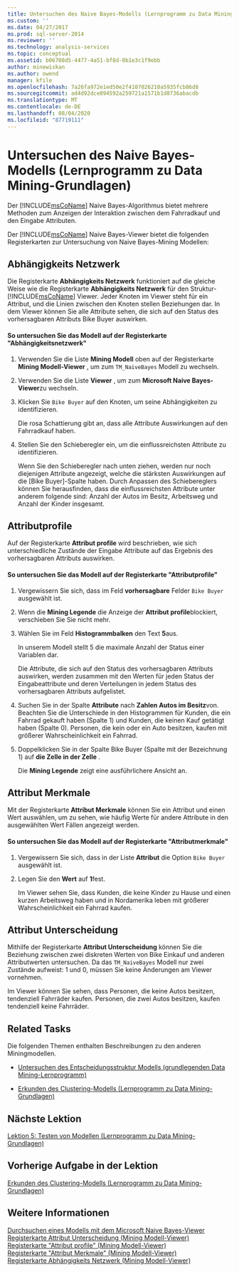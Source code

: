 ```yaml
---
title: Untersuchen des Naive Bayes-Modells (Lernprogramm zu Data Mining-Grundlagen) | Microsoft-Dokumentation
ms.custom: ''
ms.date: 04/27/2017
ms.prod: sql-server-2014
ms.reviewer: ''
ms.technology: analysis-services
ms.topic: conceptual
ms.assetid: b06708d5-4477-4a51-bf8d-0b1e3c1f9ebb
author: minewiskan
ms.author: owend
manager: kfile
ms.openlocfilehash: 7a26fa972e1ed50e2f4107026210a5935fcb86d8
ms.sourcegitcommit: ad4d92dce894592a259721a1571b1d8736abacdb
ms.translationtype: MT
ms.contentlocale: de-DE
ms.lasthandoff: 08/04/2020
ms.locfileid: "87719111"
---
```

# <a name="exploring-the-naive-bayes-model-basic-data-mining-tutorial"></a>Untersuchen des Naive Bayes-Modells (Lernprogramm zu Data Mining-Grundlagen)
  Der [!INCLUDE[msCoName](../includes/msconame-md.md)] Naive Bayes-Algorithmus bietet mehrere Methoden zum Anzeigen der Interaktion zwischen dem Fahrradkauf und den Eingabe Attributen.  
  
 Der [!INCLUDE[msCoName](../includes/msconame-md.md)] Naive Bayes-Viewer bietet die folgenden Registerkarten zur Untersuchung von Naive Bayes-Mining Modellen:  
  
 
  
##  <a name="dependency-network"></a><a name="DependencyNetwork"></a>Abhängigkeits Netzwerk  
 Die Registerkarte **Abhängigkeits Netzwerk** funktioniert auf die gleiche Weise wie die Registerkarte **Abhängigkeits Netzwerk** für den Struktur- [!INCLUDE[msCoName](../includes/msconame-md.md)] Viewer. Jeder Knoten im Viewer steht für ein Attribut, und die Linien zwischen den Knoten stellen Beziehungen dar. In dem Viewer können Sie alle Attribute sehen, die sich auf den Status des vorhersagbaren Attributs Bike Buyer auswirken.  
  
#### <a name="to-explore-the-model-in-the-dependency-network-tab"></a>So untersuchen Sie das Modell auf der Registerkarte "Abhängigkeitsnetzwerk"  
  
1.  Verwenden Sie die Liste **Mining Modell** oben auf der Registerkarte **Mining Modell-Viewer** , um zum `TM_NaiveBayes` Modell zu wechseln.  
  
2.  Verwenden Sie die Liste **Viewer** , um zum **Microsoft Naive Bayes-Viewer**zu wechseln.  
  
3.  Klicken Sie `Bike Buyer` auf den Knoten, um seine Abhängigkeiten zu identifizieren.  
  
     Die rosa Schattierung gibt an, dass alle Attribute Auswirkungen auf den Fahrradkauf haben.  
  
4.  Stellen Sie den Schieberegler ein, um die einflussreichsten Attribute zu identifizieren.  
  
     Wenn Sie den Schieberegler nach unten ziehen, werden nur noch diejenigen Attribute angezeigt, welche die stärksten Auswirkungen auf die [Bike Buyer]-Spalte haben. Durch Anpassen des Schiebereglers können Sie herausfinden, dass die einflussreichsten Attribute unter anderem folgende sind: Anzahl der Autos im Besitz, Arbeitsweg und Anzahl der Kinder insgesamt.  
 
  
##  <a name="attribute-profiles"></a><a name="AttributeProfiles"></a> Attributprofile  
 Auf der Registerkarte **Attribut profile** wird beschrieben, wie sich unterschiedliche Zustände der Eingabe Attribute auf das Ergebnis des vorhersagbaren Attributs auswirken.  
  
#### <a name="to-explore-the-model-in-the-attribute-profiles-tab"></a>So untersuchen Sie das Modell auf der Registerkarte "Attributprofile"  
  
1.  Vergewissern Sie sich, dass im Feld **vorhersagbare** Felder `Bike Buyer` ausgewählt ist.  
  
2.  Wenn die **Mining Legende** die Anzeige der **Attribut profile**blockiert, verschieben Sie Sie nicht mehr.  
  
3.  Wählen Sie im Feld **Histogrammbalken** den Text **5**aus.  
  
     In unserem Modell stellt 5 die maximale Anzahl der Status einer Variablen dar.  
  
     Die Attribute, die sich auf den Status des vorhersagbaren Attributs auswirken, werden zusammen mit den Werten für jeden Status der Eingabeattribute und deren Verteilungen in jedem Status des vorhersagbaren Attributs aufgelistet.  
  
4.  Suchen Sie in der Spalte **Attribute** nach **Zahlen Autos im Besitz**von.  Beachten Sie die Unterschiede in den Histogrammen für Kunden, die ein Fahrrad gekauft haben (Spalte 1) und Kunden, die keinen Kauf getätigt haben (Spalte 0). Personen, die kein oder ein Auto besitzen, kaufen mit größerer Wahrscheinlichkeit ein Fahrrad.  
  
5.  Doppelklicken Sie in der Spalte Bike Buyer (Spalte mit der Bezeichnung 1) auf **die Zelle in der Zelle** .  
  
     Die **Mining Legende** zeigt eine ausführlichere Ansicht an.  
  
  
##  <a name="attribute-characteristics"></a><a name="AttributeCharacteristics"></a>Attribut Merkmale  
 Mit der Registerkarte **Attribut Merkmale** können Sie ein Attribut und einen Wert auswählen, um zu sehen, wie häufig Werte für andere Attribute in den ausgewählten Wert Fällen angezeigt werden.  
  
#### <a name="to-explore-the-model-in-the-attribute-characteristics-tab"></a>So untersuchen Sie das Modell auf der Registerkarte "Attributmerkmale"  
  
1.  Vergewissern Sie sich, dass in der Liste **Attribut** die Option `Bike Buyer` ausgewählt ist.  
  
2.  Legen Sie den **Wert** auf **1**fest.  
  
     Im Viewer sehen Sie, dass Kunden, die keine Kinder zu Hause und einen kurzen Arbeitsweg haben und in Nordamerika leben mit größerer Wahrscheinlichkeit ein Fahrrad kaufen.  
  
  
##  <a name="attribute-discrimination"></a><a name="AttributeDiscrimination"></a>Attribut Unterscheidung  
 Mithilfe der Registerkarte **Attribut Unterscheidung** können Sie die Beziehung zwischen zwei diskreten Werten von Bike Einkauf und anderen Attributwerten untersuchen. Da das `TM_NaiveBayes` Modell nur zwei Zustände aufweist: 1 und 0, müssen Sie keine Änderungen am Viewer vornehmen.  
  
 Im Viewer können Sie sehen, dass Personen, die keine Autos besitzen, tendenziell Fahrräder kaufen. Personen, die zwei Autos besitzen, kaufen tendenziell keine Fahrräder.  
  
## <a name="related-tasks"></a>Related Tasks  
 Die folgenden Themen enthalten Beschreibungen zu den anderen Miningmodellen.  
  
-   [Untersuchen des Entscheidungsstruktur Modells &#40;grundlegenden Data Mining-Lernprogramm&#41;](../../2014/tutorials/exploring-the-decision-tree-model-basic-data-mining-tutorial.md)  
  
-   [Erkunden des Clustering-Modells &#40;Lernprogramm zu Data Mining-Grundlagen&#41;](../../2014/tutorials/exploring-the-clustering-model-basic-data-mining-tutorial.md)  
  
## <a name="next-lesson"></a>Nächste Lektion  
 [Lektion 5: Testen von Modellen &#40;Lernprogramm zu Data Mining-Grundlagen&#41;](../../2014/tutorials/lesson-5-testing-models-basic-data-mining-tutorial.md)  
  
## <a name="previous-task-in-lesson"></a>Vorherige Aufgabe in der Lektion  
 [Erkunden des Clustering-Modells &#40;Lernprogramm zu Data Mining-Grundlagen&#41;](../../2014/tutorials/exploring-the-clustering-model-basic-data-mining-tutorial.md)  
  
## <a name="see-also"></a>Weitere Informationen  
 [Durchsuchen eines Modells mit dem Microsoft Naive Bayes-Viewer](../../2014/analysis-services/data-mining/browse-a-model-using-the-microsoft-naive-bayes-viewer.md)   
 [Registerkarte Attribut Unterscheidung &#40;Mining Modell-Viewer&#41;](../../2014/analysis-services/attribute-discrimination-tab-mining-model-viewer.md)   
 [Registerkarte "Attribut profile" &#40;Mining Modell-Viewer&#41;](../../2014/analysis-services/attribute-profiles-tab-mining-model-viewer.md)   
 [Registerkarte "Attribut Merkmale" &#40;Mining Modell-Viewer&#41;](../../2014/analysis-services/attribute-characteristics-tab-mining-model-viewer.md)   
 [Registerkarte Abhängigkeits Netzwerk &#40;Mining Modell-Viewer&#41;](../../2014/analysis-services/dependency-network-tab-mining-model-viewer.md)  
  
  
